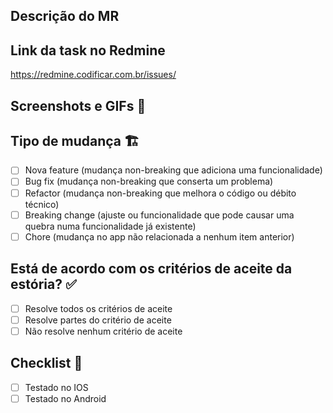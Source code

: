 ## Descrição do MR

<!-- explicação do que foi feito -->

## Link da task no Redmine
<!-- cole aqui o link da tarefa criada no redmine -->
https://redmine.codificar.com.br/issues/

## Screenshots e GIFs 📸

<!-- screenshots, vídeos e GIFs da funcionalidade -->
<!-- Evidência da PR -->

## Tipo de mudança 🏗

- [ ] Nova feature (mudança non-breaking que adiciona uma funcionalidade)
- [ ] Bug fix (mudança non-breaking que conserta um problema)
- [ ] Refactor (mudança non-breaking que melhora o código ou débito técnico)
- [ ] Breaking change (ajuste ou funcionalidade que pode causar uma quebra numa funcionalidade já existente)
- [ ] Chore (mudança no app não relacionada a nenhum item anterior)

## Está de acordo com os critérios de aceite da estória? ✅

- [ ] Resolve todos os critérios de aceite
- [ ] Resolve partes do critério de aceite
- [ ] Não resolve nenhum critério de aceite

## Checklist 🚨

- [ ] Testado no IOS
- [ ] Testado no Android
